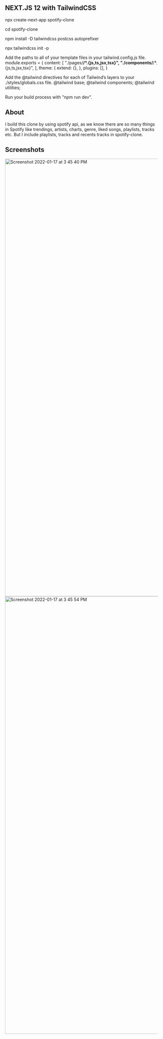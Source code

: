 ## NEXT.JS 12 with TailwindCSS

npx create-next-app spotify-clone

cd spotify-clone

npm install -D tailwindcss postcss autoprefixer

npx tailwindcss init -p

Add the paths to all of your template files in your tailwind.config.js file.
module.exports = {
content: [
"./pages/**/*.{js,ts,jsx,tsx}",
"./components/**/*.{js,ts,jsx,tsx}",
],
theme: {
extend: {},
},
plugins: [],
}

Add the @tailwind directives for each of Tailwind’s layers to your ./styles/globals.css file.
@tailwind base;
@tailwind components;
@tailwind utilities;

Run your build process with "npm run dev".

## About

I build this clone by using spotify api, as we know there are so many things in Spotify like trendings, artists, charts, genre, liked songs, playlists, tracks etc. But I include playlists, tracks and recents tracks in spotify-clone.

## Screenshots

<img width="1438" alt="Screenshot 2022-01-17 at 3 45 40 PM" src="https://user-images.githubusercontent.com/69674721/149880782-ff2d4f45-7e78-4f68-90d4-38d7154b7b45.png">

<img width="1438" alt="Screenshot 2022-01-17 at 3 45 54 PM" src="https://user-images.githubusercontent.com/69674721/149880800-0f3597dc-7089-428a-b01e-b452572783c1.png">
